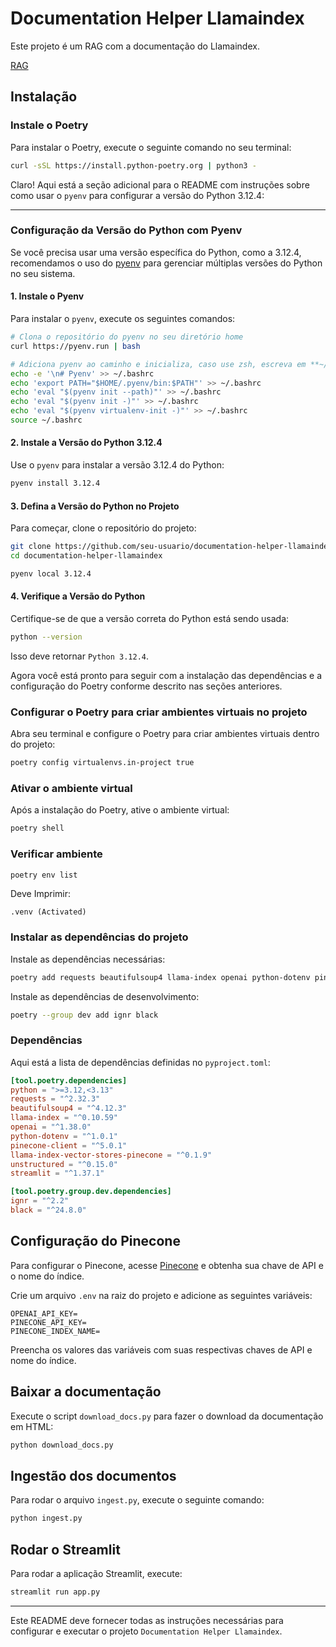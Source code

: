# Documentation Helper Llamaindex

Este projeto é um RAG com a documentação do Llamaindex.


[RAG](https://github.com/user-attachments/assets/e80822c2-981f-4e1f-bfa1-cf17c4a201d9)


## Instalação

### Instale o Poetry

Para instalar o Poetry, execute o seguinte comando no seu terminal:

```sh
curl -sSL https://install.python-poetry.org | python3 -
```

Claro! Aqui está a seção adicional para o README com instruções sobre como usar o `pyenv` para configurar a versão do Python 3.12.4:

---

### Configuração da Versão do Python com Pyenv

Se você precisa usar uma versão específica do Python, como a 3.12.4, recomendamos o uso do [pyenv](https://github.com/pyenv/pyenv) para gerenciar múltiplas versões do Python no seu sistema.

#### 1. Instale o Pyenv

Para instalar o `pyenv`, execute os seguintes comandos:

```bash
# Clona o repositório do pyenv no seu diretório home
curl https://pyenv.run | bash

# Adiciona pyenv ao caminho e inicializa, caso use zsh, escreva em **~/.zshrc**
echo -e '\n# Pyenv' >> ~/.bashrc
echo 'export PATH="$HOME/.pyenv/bin:$PATH"' >> ~/.bashrc
echo 'eval "$(pyenv init --path)"' >> ~/.bashrc
echo 'eval "$(pyenv init -)"' >> ~/.bashrc
echo 'eval "$(pyenv virtualenv-init -)"' >> ~/.bashrc
source ~/.bashrc
```

#### 2. Instale a Versão do Python 3.12.4

Use o `pyenv` para instalar a versão 3.12.4 do Python:

```bash
pyenv install 3.12.4
```

#### 3. Defina a Versão do Python no Projeto

Para começar, clone o repositório do projeto:

```bash
git clone https://github.com/seu-usuario/documentation-helper-llamaindex.git
cd documentation-helper-llamaindex
```

```bash
pyenv local 3.12.4
```

#### 4. Verifique a Versão do Python

Certifique-se de que a versão correta do Python está sendo usada:

```bash
python --version
```

Isso deve retornar `Python 3.12.4`.

Agora você está pronto para seguir com a instalação das dependências e a configuração do Poetry conforme descrito nas seções anteriores.

### Configurar o Poetry para criar ambientes virtuais no projeto

Abra seu terminal e configure o Poetry para criar ambientes virtuais dentro do projeto:

```sh
poetry config virtualenvs.in-project true
```

### Ativar o ambiente virtual

Após a instalação do Poetry, ative o ambiente virtual:

```sh
poetry shell
```

### Verificar ambiente 

```sh
poetry env list
```
Deve Imprimir:

```
.venv (Activated)
```

### Instalar as dependências do projeto

Instale as dependências necessárias:

```sh
poetry add requests beautifulsoup4 llama-index openai python-dotenv pinecone-client llama-index-vector-stores-pinecone unstructured streamlit
```

Instale as dependências de desenvolvimento:

```sh
poetry --group dev add ignr black
```

### Dependências

Aqui está a lista de dependências definidas no `pyproject.toml`:

```toml
[tool.poetry.dependencies]
python = ">=3.12,<3.13"
requests = "^2.32.3"
beautifulsoup4 = "^4.12.3"
llama-index = "^0.10.59"
openai = "^1.38.0"
python-dotenv = "^1.0.1"
pinecone-client = "^5.0.1"
llama-index-vector-stores-pinecone = "^0.1.9"
unstructured = "^0.15.0"
streamlit = "^1.37.1"

[tool.poetry.group.dev.dependencies]
ignr = "^2.2"
black = "^24.8.0"
```

## Configuração do Pinecone

Para configurar o Pinecone, acesse [Pinecone](https://app.pinecone.io/) e obtenha sua chave de API e o nome do índice.

Crie um arquivo `.env` na raiz do projeto e adicione as seguintes variáveis:

```env
OPENAI_API_KEY=
PINECONE_API_KEY=
PINECONE_INDEX_NAME=
```

Preencha os valores das variáveis com suas respectivas chaves de API e nome do índice.

## Baixar a documentação

Execute o script `download_docs.py` para fazer o download da documentação em HTML:

```sh
python download_docs.py
```

## Ingestão dos documentos

Para rodar o arquivo `ingest.py`, execute o seguinte comando:

```sh
python ingest.py
```

## Rodar o Streamlit

Para rodar a aplicação Streamlit, execute:

```sh
streamlit run app.py
```

---

Este README deve fornecer todas as instruções necessárias para configurar e executar o projeto `Documentation Helper Llamaindex`.
